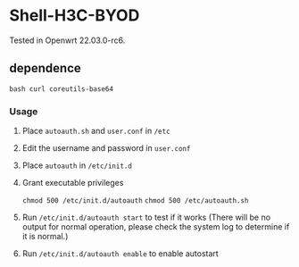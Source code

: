 # Shell-H3C-BYOD

Tested in Openwrt 22.03.0-rc6.

## dependence

    bash curl coreutils-base64

### Usage

1. Place `autoauth.sh` and `user.conf` in `/etc`
1. Edit the username and password in `user.conf`
1. Place `autoauth` in `/etc/init.d`
1. Grant executable privileges

    `chmod 500 /etc/init.d/autoauth`
    `chmod 500 /etc/autoauth.sh`
1. Run `/etc/init.d/autoauth start` to test if it works (There will be no output for normal operation, please check the system log to determine if it is normal.)
1. Run `/etc/init.d/autoauth enable` to enable autostart
